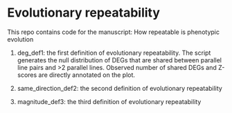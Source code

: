 # Evolutionary repeatability
This repo contains code for the manuscript: How repeatable is phenotypic evolution

1. deg_def1: the first definition of evolutionary repeatability. The script generates the null distribution of DEGs that are shared between parallel line pairs and >2 parallel lines. Observed number of shared DEGs and Z-scores are directly annotated on the plot.
   
2. same_direction_def2: the second definition of evolutionary repeatability

3. magnitude_def3: the third definition of evolutionary repeatability 
